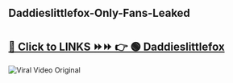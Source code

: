 
 ## Daddieslittlefox-Only-Fans-Leaked

# <h2><a href="https://clipsfans.com/Daddieslittlefox&ref=git">🔗 Click to LINKS ⏩⏩ 👉 🟢 Daddieslittlefox </a></h2>

<a href="https://clipsfans.com/Daddieslittlefox&ref=git" rel="nofollow" data-target="animated-image.originalLink"><img src="https://i.ibb.co.com/xMMVF88/686577567.gif" alt="Viral Video Original" style="max-width: 100%; display: inline-block;" data-target="animated-image.originalImage"></a>
